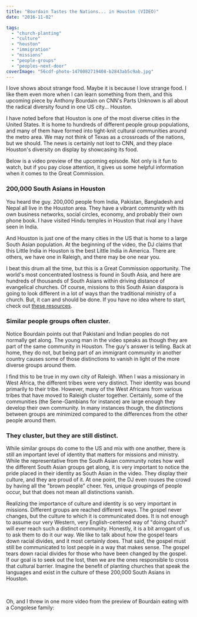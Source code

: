 ```yaml
---
title: "Bourdain Tastes the Nations... in Houston (VIDEO)"
date: "2016-11-02"

tags: 
  - "church-planting"
  - "culture"
  - "houston"
  - "immigration"
  - "missions"
  - "people-groups"
  - "peoples-next-door"
coverImage: "56cdf-photo-1470082719408-b2843ab5c9ab.jpg"
---
```


I love shows about strange food. Maybe it is because I love strange food. I like them even more when I can learn something from them, and this upcoming piece by Anthony Bourdain on CNN's Parts Unknown is all about the radical diversity found in one US city... Houston.

I have noted before that Houston is one of the most diverse cities in the United States. It is home to hundreds of different people group populations, and many of them have formed into tight-knit cultural communities around the metro area. We may not think of Texas as a crossroads of the nations, but we should. The news is certainly not lost to CNN, and they place Houston's diversity on display by showcasing its food.

Below is a video preview of the upcoming episode. Not only is it fun to watch, but if you pay close attention, it gives us some helpful information when it comes to the Great Commission.

### **200,000 South Asians in Houston**

You heard the guy. 200,000 people from India, Pakistan, Bangladesh and Nepal all live in the Houston area. They have a vibrant community with its own business networks, social circles, economy, and probably their own phone book. I have visited Hindu temples in Houston that rival any I have seen in India.

And Houston is just one of the many cities in the US that is home to a large South Asian population. At the beginning of the video, the DJ claims that this Little India in Houston is the best Little India in America. There are others, we have one in Raleigh, and there may be one near you.

I beat this drum all the time, but this is a Great Commission opportunity. The world's most concentrated lostness is found in South Asia, and here are hundreds of thousands of South Asians within driving distance of evangelical churches. Of course, missions to this South Asian diaspora is going to look different in a lot of ways than the traditional ministry of a church. But, it can and should be done. If you have no idea where to start, check out [these resources](http://blog.keelancook.com/resources).

### **Similar people groups often cluster.**

Notice Bourdain points out that Pakistani and Indian peoples do not normally get along. The young man in the video speaks as though they are part of the same community in Houston. The guy's answer is telling. Back at home, they do not, but being part of an immigrant community in another country causes some of those distinctions to vanish in light of the more diverse groups around them.

I find this to be true in my own city of Raleigh. When I was a missionary in West Africa, the different tribes were very distinct. Their identity was bound primarily to their tribe. However, many of the West Africans from various tribes that have moved to Raleigh cluster together. Certainly, some of the communities (the Sene-Gambians for instance) are large enough they develop their own community. In many instances though, the distinctions between groups are minimized compared to the differences from the other people around them.

### **They cluster, but they are still distinct.**

While similar groups do come to the US and mix with one another, there is still an important level of identity that matters for missions and ministry. While the representative from the South Asian community notes how well the different South Asian groups get along, it is very important to notice the pride placed in their identity as South Asian in the video. They display their culture, and they are proud of it. At one point, the DJ even rouses the crowd by having all the "brown people" cheer. Yes, unique groupings of people occur, but that does not mean all distinctions vanish.

Realizing the importance of culture and identity is so very important in missions. Different groups are reached different ways. The gospel never changes, but the culture to which it is communicated does. It is not enough to assume our very Western, very English-centered way of "doing church" will ever reach such a distinct community. Honestly, it is a bit arrogant of us to ask them to do it our way. We like to talk about how the gospel tears down racial divides, and it most certainly does. That said, the gospel must still be communicated to lost people in a way that makes sense. The gospel tears down racial divides for those who have been changed by the gospel. If our goal is to seek out the lost, then we are the ones responsible to cross that cultural barrier. Imagine the benefit of planting churches that speak the languages and exist in the culture of these 200,000 South Asians in Houston.

 

Oh, and I threw in one more video from the preview of Bourdain eating with a Congolese family:
